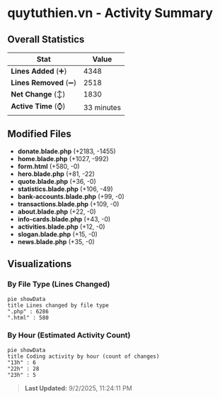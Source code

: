 # quytuthien.vn - Activity Summary 

## Overall Statistics

| Stat                   | Value                                                             |
| ---------------------- | ----------------------------------------------------------------- |
| **Lines Added** (➕)   | 4348                                          |
| **Lines Removed** (➖) | 2518                                        |
| **Net Change** (↕)    | 1830                |
| **Active Time** (⌚)   | 33 minutes |


## Modified Files
- **donate.blade.php** (+2183, -1455)
- **home.blade.php** (+1027, -992)
- **form.html** (+580, -0)
- **hero.blade.php** (+81, -22)
- **quote.blade.php** (+36, -0)
- **statistics.blade.php** (+106, -49)
- **bank-accounts.blade.php** (+99, -0)
- **transactions.blade.php** (+109, -0)
- **about.blade.php** (+22, -0)
- **info-cards.blade.php** (+43, -0)
- **activities.blade.php** (+12, -0)
- **slogan.blade.php** (+15, -0)
- **news.blade.php** (+35, -0)

## Visualizations

### By File Type (Lines Changed)

```mermaid
pie showData
title Lines changed by file type
".php" : 6286
".html" : 580
```

### By Hour (Estimated Activity Count)

```mermaid
pie showData
title Coding activity by hour (count of changes)
"13h" : 6
"22h" : 28
"23h" : 5
```


> **Last Updated:** 9/2/2025, 11:24:11 PM